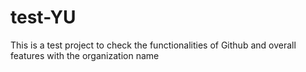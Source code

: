 # test-YU
This is a test project to check the functionalities of Github and overall features with the organization name
